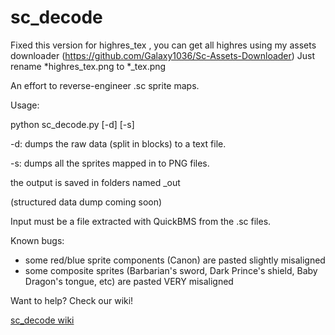 # sc_decode

Fixed this version for highres_tex , you can get all highres using my assets downloader (https://github.com/Galaxy1036/Sc-Assets-Downloader)
Just rename *highres_tex.png to *_tex.png


An effort to reverse-engineer .sc sprite maps.

Usage: 

python sc_decode.py [-d] [-s] <filename>

-d: dumps the raw data (split in blocks) to a text file.

-s: dumps all the sprites mapped in <filename> to PNG files.

the output is saved in folders named <filename>_out

(structured data dump coming soon)

Input must be a file extracted with QuickBMS from the .sc files.

Known bugs:

* some red/blue sprite components (Canon) are pasted slightly misaligned
* some composite sprites (Barbarian's sword, Dark Prince's shield, Baby Dragon's tongue, etc) are pasted VERY misaligned


Want to help? Check our wiki!

[sc_decode wiki](https://github.com/umop-aplsdn/sc_decode/wiki)
